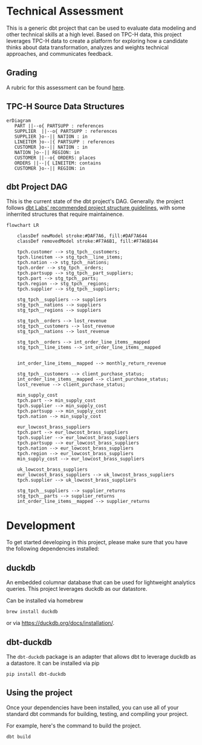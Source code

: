 # Technical Assessment


This is a generic dbt project that can be used to evaluate data modeling
and other technical skills at a high level. Based on TPC-H data, this project
leverages TPC-H data to create a platform for exploring how a candidate thinks
about data transformation, analyzes and weights technical approaches, and
communicates feedback.

## Grading

A rubric for this assessment can be found [here](https://docs.google.com/document/d/18aKKIwwnay_NQ-4Cu-ewxi4YoXYf9VN1QFyul5qA0kQ/edit).

## TPC-H Source Data Structures

```mermaid
erDiagram
   PART ||--o{ PARTSUPP : references
   SUPPLIER  ||--o{ PARTSUPP : references
   SUPPLIER }o--|| NATION : in
   LINEITEM }o--|{ PARTSUPP : references
   CUSTOMER }o--|| NATION : in
   NATION }o--|| REGION: in
   CUSTOMER ||--o{ ORDERS: places
   ORDERS ||--|{ LINEITEM: contains
   CUSTOMER }o--|| REGION: in
```

## dbt Project DAG

This is the current state of the dbt project's DAG. Generally. the project follows
[dbt Labs' recommended project structure guidelines][dbt labs structure], with some inherrited
structures that require maintainence.

```mermaid
flowchart LR

    classDef newModel stroke:#DAF7A6, fill:#DAF7A644
    classDef removedModel stroke:#F7A6B1, fill:#F7A6B144

    tpch.customer --> stg_tpch__customers;
    tpch.lineitem --> stg_tpch__line_items;
    tpch.nation --> stg_tpch__nations;
    tpch.order --> stg_tpch__orders;
    tpch.partsupp --> stg_tpch__part_suppliers;
    tpch.part --> stg_tpch__parts;
    tpch.region --> stg_tpch__regions;
    tpch.supplier --> stg_tpch__suppliers;

    stg_tpch__suppliers --> suppliers
    stg_tpch__nations --> suppliers
    stg_tpch__regions --> suppliers

    stg_tpch__orders --> lost_revenue
    stg_tpch__customers --> lost_revenue
    stg_tpch__nations --> lost_revenue

    stg_tpch__orders --> int_order_line_items__mapped
    stg_tpch__line_items --> int_order_line_items__mapped


    int_order_line_items__mapped --> monthly_return_revenue

    stg_tpch__customers --> client_purchase_status;
    int_order_line_items__mapped --> client_purchase_status;
    lost_revenue --> client_purchase_status;

    min_supply_cost
    tpch.part --> min_supply_cost
    tpch.supplier --> min_supply_cost
    tpch.partsupp --> min_supply_cost
    tpch.nation --> min_supply_cost

    eur_lowcost_brass_suppliers
    tpch.part --> eur_lowcost_brass_suppliers
    tpch.supplier --> eur_lowcost_brass_suppliers
    tpch.partsupp --> eur_lowcost_brass_suppliers
    tpch.nation --> eur_lowcost_brass_suppliers
    tpch.region --> eur_lowcost_brass_suppliers
    min_supply_cost --> eur_lowcost_brass_suppliers

    uk_lowcost_brass_suppliers
    eur_lowcost_brass_suppliers --> uk_lowcost_brass_suppliers
    tpch.supplier --> uk_lowcost_brass_suppliers

    stg_tpch__suppliers --> supplier_returns
    stg_tpch__parts --> supplier_returns
    int_order_line_items__mapped --> supplier_returns

```

# Development

To get started developing in this project, please make sure that you have the
following dependencies installed:

## duckdb

An embedded columnar database that can be used for lightweight analytics queries.
This project leverages duckdb as our datastore.

Can be installed via homebrew

```console
brew install duckdb
```

or via https://duckdb.org/docs/installation/.

## dbt-duckdb

The `dbt-duckdb` package is an adapter that allows dbt to leverage duckdb as
a datastore. It can be installed via pip

```console
pip install dbt-duckdb
```


## Using the project
Once your dependencies have been installed, you can use all of your standard
dbt commands for building, testing, and compiling your project.

For example, here's the command to build the project.
```console
dbt build
```

[dbt labs structure]: https://docs.getdbt.com/guides/best-practices/how-we-structure/1-guide-overview
